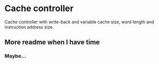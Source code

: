 Cache controller
=======================

Cache controller with write-back and variable cache size, word length and instruction address size.

## More readme when I have time

### Maybe...